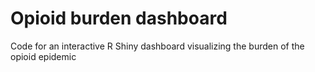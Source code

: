 # Opioid burden dashboard
Code for an interactive R Shiny dashboard visualizing the burden of the opioid epidemic

